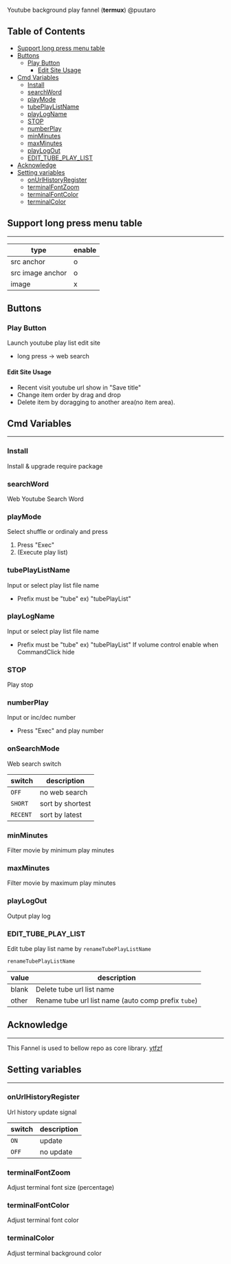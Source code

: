 Youtube background play fannel (**termux**) @puutaro

Table of Contents
-------
<!-- vim-markdown-toc GFM --> 
* [Support long press menu table](#support-long-press-menu-table)
* [Buttons](#buttons)
	* [Play Button](#play-button)
		* [Edit Site Usage](#edit-site-usage)
* [Cmd Variables](#cmd-variables)
	* [Install](#install)
	* [searchWord](#searchword)
	* [playMode](#playmode)
	* [tubePlayListName](#tubeplaylistname)
	* [playLogName](#playlogname)
	* [STOP](#stop)
	* [numberPlay](#numberplay)
	* [minMinutes](#minminutes)
	* [maxMinutes](#maxminutes)
	* [playLogOut](#playlogout)
	* [EDIT_TUBE_PLAY_LIST](#edit_tube_play_list)
* [Acknowledge](#acknowledge)
* [Setting variables](#setting-variables)
	* [onUrlHistoryRegister](#onurlhistoryregister)
	* [terminalFontZoom](#terminalfontzoom)
	* [terminalFontColor](#terminalfontcolor)
	* [terminalColor](#terminalcolor)


## Support long press menu table
-------

| type | enable |
| ----- | ----- |
| src anchor | o |
| src image anchor | o |
| image | x |

## Buttons

### Play Button

Launch youtube play list edit site

- long press -> web search

#### Edit Site Usage
- Recent visit youtube url show in "Save title"
- Change item  order by drag and drop 
- Delete item  by doragging to another area(no item area).


## Cmd Variables
--------
### Install
Install & upgrade require package

### searchWord
Web Youtube Search Word

### playMode
Select shuffle or ordinaly and press

1. Press "Exec"
2. (Execute play list)

### tubePlayListName
Input or select play list file name
- Prefix must be "tube" 
	ex) "tubePlayList"

### playLogName
Input or select play list file name
- Prefix must be "tube" 
	ex) "tubePlayList"
If volume control enable when CommandClick hide

### STOP
Play stop

### numberPlay
Input or inc/dec number
- Press "Exec" and play number

### onSearchMode
Web search switch

| switch | description |
| ----------- | ----------- |
| `OFF` | no web search |
| `SHORT` | sort by shortest |
| `RECENT` | sort by latest |

### minMinutes
Filter movie by minimum play minutes

### maxMinutes
Filter movie  by maximum play minutes

### playLogOut
Output play log

### EDIT_TUBE_PLAY_LIST

Edit tube play list name by `renameTubePlayListName`


`renameTubePlayListName` 

| value | description |
| ----------- | ----------- |
| blank | Delete tube url list name |
| other | Rename tube url list name (auto comp prefix `tube`) |


## Acknowledge
----------
This Fannel is used to bellow repo as core library.
[ytfzf](https://github.com/pystardust/ytfzf)


## Setting variables
---------
### onUrlHistoryRegister
Url history update signal

| switch | description |
| ----------- | ----------- |
| `ON` | update |
| `OFF` | no update |

### terminalFontZoom
Adjust terminal font size (percentage)

### terminalFontColor
Adjust terminal font color

### terminalColor
Adjust terminal background color
